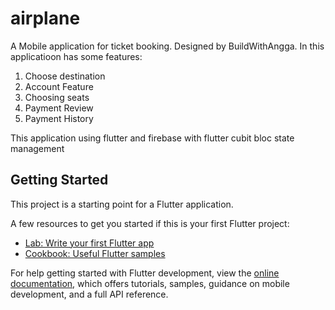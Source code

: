 # airplane

A Mobile application for ticket booking. Designed by BuildWithAngga. In this applicatioon has some features:
1. Choose destination
2. Account Feature
3. Choosing seats
4. Payment Review
5. Payment History

This application using flutter and firebase with flutter cubit bloc state management

## Getting Started

This project is a starting point for a Flutter application.

A few resources to get you started if this is your first Flutter project:

- [Lab: Write your first Flutter app](https://docs.flutter.dev/get-started/codelab)
- [Cookbook: Useful Flutter samples](https://docs.flutter.dev/cookbook)

For help getting started with Flutter development, view the
[online documentation](https://docs.flutter.dev/), which offers tutorials,
samples, guidance on mobile development, and a full API reference.

